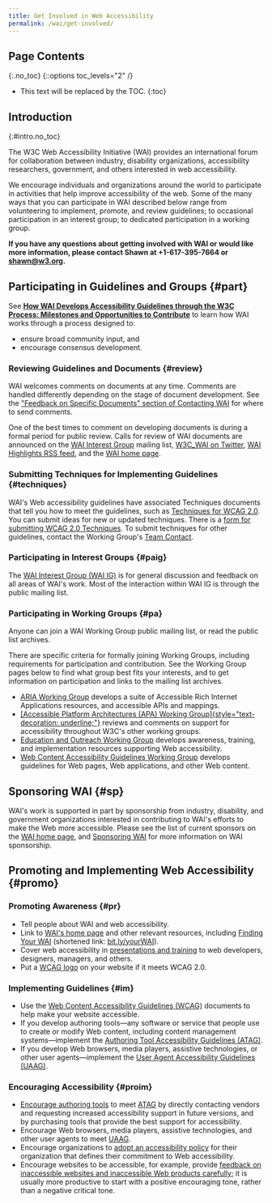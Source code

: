 ```yaml
---
title: Get Involved in Web Accessibility
permalink: /wai/get-involved/
---
```


Page Contents
-------------
{:.no_toc}
{::options toc_levels="2" /}

-   This text will be replaced by the TOC.
{:toc}

Introduction
------------
{:#intro.no_toc}

The W3C Web Accessibility Initiative (WAI) provides an international
forum for collaboration between industry, disability organizations,
accessibility researchers, government, and others interested in web
accessibility.

We encourage individuals and organizations around the world to
participate in activities that help improve accessibility of the web.
Some of the many ways that you can participate in WAI described below
range from volunteering to implement, promote, and review guidelines; to
occasional participation in an interest group; to dedicated
participation in a working group.

**If you have any questions about getting involved with WAI or would
like more information, please contact Shawn at +1-617-395-7664 or
<shawn@w3.org>.**

Participating in Guidelines and Groups {#part}
-----------------------------------------------

See [**How WAI Develops Accessibility Guidelines through the W3C
Process: Milestones and Opportunities to
Contribute**](http://www.w3.org/WAI/intro/w3c-process.php) to learn how
WAI works through a process designed to:

-   ensure broad community input, and
-   encourage consensus development.

### Reviewing Guidelines and Documents {#review}

WAI welcomes comments on documents at any time. Comments are handled
differently depending on the stage of document development. See the
["Feedback on Specific Documents" section of Contacting
WAI](http://www.w3.org/WAI/contacts#documents) for where to send
comments.

One of the best times to comment on developing documents is during a
formal period for public review. Calls for review of WAI documents are
announced on the [WAI Interest Group](/WAI/IG/) mailing list, [W3C\_WAI
on Twitter](http://twitter.com/w3c_wai), [WAI Highlights RSS
feed](/WAI/highlights/about-rss), and the [WAI home page](/WAI/).

### Submitting Techniques for Implementing Guidelines {#techniques}

WAI's Web accessibility guidelines have associated Techniques documents
that tell you how to meet the guidelines, such as [Techniques for WCAG
2.0](http://www.w3.org/TR/WCAG20-TECHS/). You can submit ideas for new
or updated techniques. There is a [form for submitting WCAG 2.0
Techniques](http://www.w3.org/WAI/GL/WCAG20/TECHS-SUBMIT/). To submit
techniques for other guidelines, contact the Working Group's [Team
Contact](contacts.html#team).

### Participating in Interest Groups {#paig}

The [WAI Interest Group (WAI IG)](/WAI/IG) is for general discussion and
feedback on all areas of WAI's work. Most of the interaction within WAI
IG is through the public mailing list.

### Participating in Working Groups {#pa}

Anyone can join a WAI Working Group public mailing list, or read the
public list archives.

There are specific criteria for formally joining Working Groups,
including requirements for participation and contribution. See the
Working Group pages below to find what group best fits your interests,
and to get information on participation and links to the mailing list
archives.

-   [ARIA Working
    Group](https://www.w3.org/WAI/ARIA/ "link to ARIA WG home page")
    develops a suite of Accessible Rich Internet Applications resources,
    and accessible APIs and mappings.
-   [[Accessible Platform Architectures (APA) Working
    Group]{style="text-decoration: underline;"}](https://www.w3.org/WAI/APA/)
    reviews and comments on support for accessibility throughout W3C's
    other working groups.
-   [Education and Outreach Working Group](/WAI/EO) develops awareness,
    training, and implementation resources supporting Web accessibility.
-   [Web Content Accessibility Guidelines Working Group](/WAI/GL)
    develops guidelines for Web pages, Web applications, and other Web
    content.

Sponsoring WAI {#sp}
---------------------

WAI's work is supported in part by sponsorship from industry,
disability, and government organizations interested in contributing to
WAI's efforts to make the Web more accessible. Please see the list of
current sponsors on the [WAI home page](/WAI/), and [Sponsoring
WAI](Sponsor) for more information on WAI sponsorship.

Promoting and Implementing Web Accessibility {#promo}
------------------------------------------------------

### Promoting Awareness {#pr}

-   Tell people about WAI and web accessibility.
-   Link to [WAI's home page](/WAI) and other relevant resources,
    including [Finding Your WAI](http://www.w3.org/WAI/yourWAI)
    (shortened link: [bit.ly/yourWAI](http://bit.ly/yourWAI)).
-   Cover web accessibility in [presentations and
    training](http://www.w3.org/WAI/train) to web developers, designers,
    managers, and others.
-   Put a [WCAG logo](http://www.w3.org/WAI/WCAG2-Conformance.html) on
    your website if it meets WCAG 2.0.

### Implementing Guidelines {#im}

-   Use the [Web Content Accessibility Guidelines
    (WCAG)](/WAI/intro/wcag.php) documents to help make your website
    accessible.
-   If you develop authoring tools—any software or service that people
    use to create or modify Web content, including content management
    systems—implement the [Authoring Tool Accessibility Guidelines
    (ATAG)](/WAI/intro/atag.php).
-   If you develop Web browsers, media players, assistive technologies,
    or other user agents—implement the [User Agent Accessibility
    Guidelines (UAAG)](/WAI/intro/uaag.php).

### Encouraging Accessibility {#proim}

-   [Encourage authoring tools](/WAI/impl/software) to meet
    [ATAG](http://www.w3.org/WAI/intro/atag.php) by directly contacting
    vendors and requesting increased accessibility support in future
    versions, and by purchasing tools that provide the best support for
    accessibility.
-   Encourage Web browsers, media players, assistive technologies, and
    other user agents to meet
    [UAAG](http://www.w3.org/WAI/intro/uaag.php).
-   Encourage organizations to [adopt an accessibility
    policy](/WAI/impl/pol) for their organization that defines their
    commitment to Web accessibility.
-   Encourage websites to be accessible, for example, provide [feedback
    on inaccessible websites and inaccessible Web products
    carefully](http://www.w3.org/WAI/users/inaccessible.html); it is
    usually more productive to start with a positive encouraging tone,
    rather than a negative critical tone.

